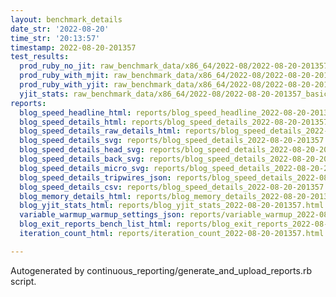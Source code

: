 ```yaml
---
layout: benchmark_details
date_str: '2022-08-20'
time_str: '20:13:57'
timestamp: 2022-08-20-201357
test_results:
  prod_ruby_no_jit: raw_benchmark_data/x86_64/2022-08/2022-08-20-201357_basic_benchmark_prod_ruby_no_jit.json
  prod_ruby_with_mjit: raw_benchmark_data/x86_64/2022-08/2022-08-20-201357_basic_benchmark_prod_ruby_with_mjit.json
  prod_ruby_with_yjit: raw_benchmark_data/x86_64/2022-08/2022-08-20-201357_basic_benchmark_prod_ruby_with_yjit.json
  yjit_stats: raw_benchmark_data/x86_64/2022-08/2022-08-20-201357_basic_benchmark_yjit_stats.json
reports:
  blog_speed_headline_html: reports/blog_speed_headline_2022-08-20-201357.html
  blog_speed_details_html: reports/blog_speed_details_2022-08-20-201357.html
  blog_speed_details_raw_details_html: reports/blog_speed_details_2022-08-20-201357.raw_details.html
  blog_speed_details_svg: reports/blog_speed_details_2022-08-20-201357.svg
  blog_speed_details_head_svg: reports/blog_speed_details_2022-08-20-201357.head.svg
  blog_speed_details_back_svg: reports/blog_speed_details_2022-08-20-201357.back.svg
  blog_speed_details_micro_svg: reports/blog_speed_details_2022-08-20-201357.micro.svg
  blog_speed_details_tripwires_json: reports/blog_speed_details_2022-08-20-201357.tripwires.json
  blog_speed_details_csv: reports/blog_speed_details_2022-08-20-201357.csv
  blog_memory_details_html: reports/blog_memory_details_2022-08-20-201357.html
  blog_yjit_stats_html: reports/blog_yjit_stats_2022-08-20-201357.html
  variable_warmup_warmup_settings_json: reports/variable_warmup_2022-08-20-201357.warmup_settings.json
  blog_exit_reports_bench_list_html: reports/blog_exit_reports_2022-08-20-201357.bench_list.html
  iteration_count_html: reports/iteration_count_2022-08-20-201357.html

---
```

Autogenerated by continuous_reporting/generate_and_upload_reports.rb script.
